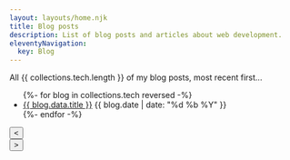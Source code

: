 ```yaml
---
layout: layouts/home.njk
title: Blog posts
description: List of blog posts and articles about web development.
eleventyNavigation:
  key: Blog
---
```


All {{ collections.tech.length }} of my blog posts, most recent first...

<ul class="post-list" id="paginated-list">
  <!-- blog posts with tag 'tech' sorted by date, most recent first -->
  {%- for blog in collections.tech reversed -%}
  <li>
    <a href="{{ blog.url }}">{{ blog.data.title }}</a>
    <time datetime="{{ blog.date | date: '%Y-%m-%d' }}">{{ blog.date | date: "%d %b %Y" }}</time>
  </li>
  {%- endfor -%}
</ul>

<link rel="stylesheet" href="/css/pagination.css">

<nav class="pagination-container">
  <button type="button" class="pagination-button" id="prev-button" title="Previous page" aria-label="Previous page">
    &lt;
  </button>
  
  <div id="pagination-numbers">
  </div>
  
  <button type="button" class="pagination-button" id="next-button" title="Next page" aria-label="Next page">
    &gt;
  </button>
</nav>

<script src="/js/pagination.js"></script>
